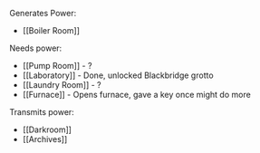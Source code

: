 Generates Power:
- [[Boiler Room]]

Needs power:
- [[Pump Room]] - ?
- [[Laboratory]] - Done, unlocked Blackbridge grotto
- [[Laundry Room]] - ?
- [[Furnace]] - Opens furnace, gave a key once might do more

Transmits power:
- [[Darkroom]]
- [[Archives]]